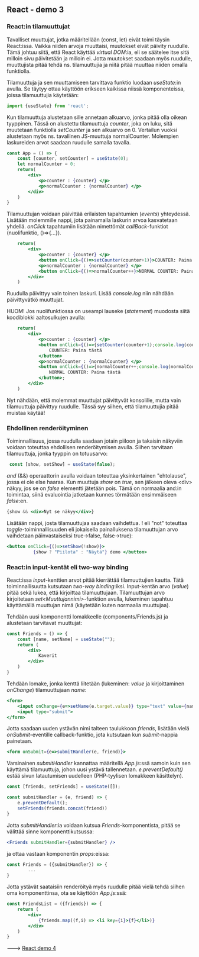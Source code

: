 ## React - demo 3

### React:in tilamuuttujat

Tavalliset muuttujat, jotka määritellään (const, let) eivät toimi täysin React:issa. Vaikka niiden arvoja muuttaisi, muutokset eivät päivity ruudulle. Tämä johtuu siitä, että React käyttää *virtual DOM*:ia, eli se säätelee itse sitä milloin sivu päivitetään ja milloin ei. Jotta muutokset saadaan myös ruudulle, muuttujista pitää tehdä ns. tilamuuttujia ja niitä pitää muuttaa niiden omalla funktiolla.

Tilamuuttuja ja sen muuttamiseen tarvittava funktio luodaan *useState*:in avulla. Se täytyy ottaa käyttöön erikseen kaikissa niissä komponenteissa, joissa tilamuuttujia käytetään:

```jsx
import {useState} from 'react';
```

Kun tilamuuttuja alustetaan sille annetaan alkuarvo, jonka pitää olla oikean tyyppinen. Tässä on alustettu tilamuuttuja *counter*, joka on luku, sitä muutetaan funktiolla *setCounter* ja sen alkuarvo on 0. Vertailun vuoksi alustetaan myös ns. tavallinen JS-muuttuja normalCounter. Molempien laskureiden arvot saadaan ruudulle samalla tavalla.

```jsx
const App = () => {
    const [counter, setCounter] = useState(0);
    let normalCounter = 0; 
    return(
        <div>
            <p>counter : {counter} </p>
            <p>normalCounter : {normalCounter} </p>
        </div>
    )
}
```

Tilamuuttujan voidaan päivittää erilaisten tapahtumien (*events*) yhteydessä. Lisätään molemmille nappi, jota painamalla laskurin arvoa kasvatetaan yhdellä. *onClick* tapahtumiin lisätään nimettömät *callBack*-funktiot (nuolifunktio, ()=>{...}).

```jsx
    return(
        <div>
            <p>counter : {counter} </p>
            <button onClick={()=>setCounter(counter+1)}>COUNTER: Paina tästä</button>
            <p>normalCounter : {normalCounter} </p>
            <button onClick={()=>normalCounter++}>NORMAL COUNTER: Paina tästä</button>;
        </div>
    )
```

Ruudulla päivittyy vain toinen laskuri. Lisää *console.log* niin nähdään päivittyvätkö muuttujat.

HUOM! Jos nuolifunktiossa on useampi lauseke (*statement*) muodosta siitä koodiblokki aaltosulkujen avulla:

```jsx
    return(
        <div>
            <p>counter : {counter} </p>
            <button onClick={()=>{setCounter(counter+1);console.log(counter)}}>
                COUNTER: Paina tästä
            </button>
            <p>normalCounter : {normalCounter} </p>
            <button onClick={()=>{normalCounter++;console.log(normalCounter)}}>
                NORMAL COUNTER: Paina tästä
            </button>;
        </div>
    )
```

Nyt nähdään, että molemmat muuttujat päivittyvät konsolille, mutta vain tilamuuttuja päivittyy ruudulle. Tässä syy siihen, että tilamuuttujia pitää muistaa käytää! 

### Ehdollinen renderöityminen

Toiminnallisuus, jossa ruudulla saadaan jotain piiloon ja takaisin näkyviin voidaan toteuttaa ehdollisen renderöitymisen avulla. Siihen tarvitaan tilamuuttuja, jonka tyyppin on totuusarvo:

```jsx
 const [show, setShow] = useState(false);
```

*and* (&&) operaattorin avulla voidaan toteuttaa yksinkertainen "ehtolause", jossa ei ole else haaraa. Kun muuttuja *show* on _true_, sen jälkeen oleva \<div\> näkyy, jos se on _false_ elementti jätetään pois. Tämä on normaalia and:in toimintaa, siinä evaluointia jatketaan kunnes törmätään ensimmäiseen _false_:en.

```jsx
{show && <div>Nyt se näkyy</div>}
```

Lisätään nappi, josta tilamuuttujaa saadaan vaihdettua. ! eli "not" toteuttaa *toggle*-toiminnallisuuden eli jokaisella painalluksena tilamuuttujan arvo vaihdetaan päinvastaiseksi true->false, false->true):

```jsx
<button onClick={()=>setShow(!show)}>
          {show ? "Piilota" : "Näytä"} demo </button>
```

### React:in input-kentät eli two-way binding

React:issa *input*-kenttien arvot pitää kierrättää tilamuuttujien kautta. Tätä toiminnallisuutta kutsutaan *two-way binding*:iksi. Input-kentän arvo (*value*) pitää sekä lukea, että kirjoittaa tilamuuttujaan. Tilamuuttujan arvo kirjoitetaan *set\<Muuttujannimi\>*-funktion avulla, lukeminen tapahtuu käyttämällä muuttujan nimä (käytetään kuten normaalia muuttujaa).

Tehdään uusi komponentti lomakkeelle (components/Friends.js) ja alustetaan tarvitavat muuttujat:

```jsx
const Friends = () => {
    const [name, setName] = useState("");
    return (
        <div>
            Kaverit
        </div>
    )
}
```

Tehdään lomake, jonka kenttä liitetään (lukeminen: *value* ja kirjoittaminen *onChange*) tilamuuttujaan *name*:

```jsx
<form>
    <input onChange={e=>setName(e.target.value)} type="text" value={name}/>
    <input type="submit">
</form>
```

Jotta saadaan uuden ystävän nimi talteen taulukkoon *friends*, lisätään vielä *onSubmit*-eventille callback-funktio, jota kutsutaan kun *submit*-nappia painetaan.

```jsx
<form onSubmit={e=>submitHandler(e, friend)}>
```

Varsinainen *submitHandler* kannattaa määritellä *App.js*:ssä samoin kuin sen käyttämä tilamuuttuja, johon uusi ystävä tallennetaan. *e.preventDefault()* estää sivun latautumisen uudelleen (PHP-tyylisen lomakkeen käsittelyn).

```jsx
const [friends, setFriends] = useState([]); 

const submitHandler = (e, friend) => {
    e.preventDefault();
    setFriends(friends.concat(friend))
}
```

Jotta *submitHandler*:ia voidaan kutsua *Friends*-komponentista, pitää se välittää sinne komponenttikutsussa:

```jsx
<Friends submitHandler={submitHandler} />
```

ja ottaa vastaan komponentin *props*:eissa:

```jsx
const Friends = ({submitHandler}) => {
        ...
}
```

Jotta ystävät saataisiin renderöityä myös ruudulle pitää vielä tehdä siihen oma komponenttinsa, ota se käyttöön *App.js*:ssä:

```jsx
const FriendsList = ({friends}) => {
    return (
        <div>
            {friends.map((f,i) => <li key={i}>{f}</li>)}
        </div>
    )
}
```

---> [React demo 4](./reactdemo_osa4.html)
